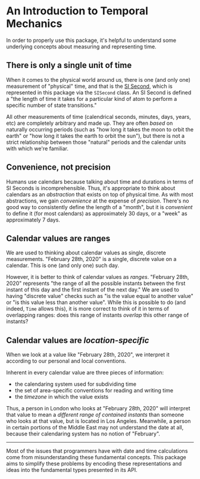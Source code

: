 # An Introduction to Temporal Mechanics

In order to properly use this package, it's helpful to understand some underlying concepts about measuring and representing time.

## There is only a single unit of time

When it comes to the physical world around us, there is one (and only one) measurement of "physical" time, and that is the [SI Second](https://en.wikipedia.org/wiki/SI_base_unit), which is represented in this package via the `SISecond` class. An SI Second is defined a "the length of time it takes for a particular kind of atom to perform a specific number of state transitions."

All other measurements of time (calendrical seconds, minutes, days, years, etc) are completely arbitrary and made up. They are often *based* on naturally occurring periods (such as "how long it takes the moon to orbit the earth" or "how long it takes the earth to orbit the sun"), but there is not a strict relationship between those "natural" periods and the calendar units with which we're familiar.

## Convenience, not precision 

Humans use calendars because talking about time and durations in terms of SI Seconds is incomprehensible. Thus, it's appropriate to think about calendars as an *abstraction* that exists on top of physical time. As with most abstractions, we gain *convenience* at the expense of *precision*. There's no good way to consistently define the length of a "month", but it is *convenient* to define it (for most calendars) as approximately 30 days, or a "week" as approximately 7 days. 

## Calendar values are ranges

We are used to thinking about calendar values as single, discrete measurements. "February 28th, 2020" is a single, discrete value on a calendar. This is one (and only one) such day.

However, it is better to think of calendar values as *ranges*. "February 28th, 2020" represents "the range of all the possible instants between the first instant of this day and the first instant of the next day." We are used to having "discrete value" checks such as "is the value equal to another value" or "is this value less than another value". While this is possible to do (and indeed, `Time` allows this), it is more correct to think of it in terms of overlapping ranges: does this range of instants *overlap* this other range of instants?

## Calendar values are *location-specific*

When we look at a value like "February 28th, 2020", we interpret it according to our personal and local conventions. 

Inherent in every calendar value are three pieces of information:
- the calendaring system used for subdividing time
- the set of area-specific conventions for reading and writing time
- the *timezone* in which the value exists 

Thus, a person in London who looks at "February 28th, 2020" will interpret that value to mean a *different range of contained instants* than someone who looks at that value, but is located in Los Angeles. Meanwhile, a person in certain portions of the Middle East may not understand the date at all, because their calendaring system has no notion of "February".

---

Most of the issues that programmers have with date and time calculations come from misunderstanding these fundamental concepts. This package aims to simplify these problems by encoding these representations and ideas into the fundamental types presented in its API.
